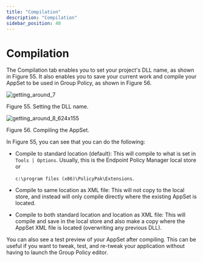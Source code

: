 ```yaml
---
title: "Compilation"
description: "Compilation"
sidebar_position: 40
---
```


# Compilation

The Compilation tab enables you to set your project's DLL name, as shown in Figure 55. It also
enables you to save your current work and compile your AppSet to be used in Group Policy, as shown
in Figure 56.

![getting_around_7](/images/endpointpolicymanager/applicationsettings/designstudio/navigation/tab/getting_around_7.webp)

Figure 55. Setting the DLL name.

![getting_around_8_624x155](/images/endpointpolicymanager/applicationsettings/designstudio/navigation/tab/getting_around_8_624x155.webp)

Figure 56. Compiling the AppSet.

In Figure 55, you can see that you can do the following:

- Compile to standard location (default): This will compile to what is set in `Tools | Options`.
  Usually, this is the Endpoint Policy Manager local store or

  `c:\program files (x86)\PolicyPak\Extensions`.

- Compile to same location as XML file: This will not copy to the local store, and instead will only
  compile directly where the existing AppSet is located.
- Compile to both standard location and location as XML file: This will compile and save in the
  local store and also make a copy where the AppSet XML file is located (overwriting any previous
  DLL).

You can also see a test preview of your AppSet after compiling. This can be useful if you want to
tweak, test, and re-tweak your application without having to launch the Group Policy editor.
